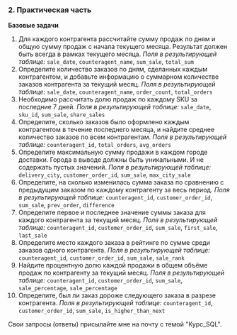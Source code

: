 ### **2. Практическая часть**
    

**Базовые задачи**
1. Для каждого контрагента рассчитайте сумму продаж по дням и общую сумму продаж с начала текущего месяца. Результат должен быть всегда в рамках текущего месяца. _Поля в результирующей таблице:_ `sale_date`, `counteragent_name`, `sum_sale`, `total_sum` 
2. Определите количество заказов по дням, сделанных каждым контрагентом, и добавьте информацию о суммарном количестве заказов контрагента за текущий месяц. _Поля в результирующей таблице:_ `sale_date`, `counteragent_name`, `order_count`, `total_orders`
3. Необходимо рассчитать долю продаж по каждому SKU за последние 7 дней. _Поля в результирующей таблице:_ `sale_date`, `sku_id`, `sum_sale`, `share_sales`
4. Определите, сколько заказов было оформлено каждым контрагентом в течение последнего месяца, и найдите среднее количество заказов по всем контрагентам. _Поля в результирующей таблице:_ `counteragent_id`, `total_orders`, `avg_orders`
5. Определите максимальную сумму продажи в каждом городе доставки. Города в выводе должны быть уникальными. И не содержать пустых значений. _Поля в результирующей таблице:_ `delivery_city`, `customer_order_id`, `sum_sale`, `max_city_sale`
6. Определите, на сколько изменилась сумма заказа по сравнению с предыдущим заказом по каждому контрагенту за весь период. _Поля в результирующей таблице:_ `counteragent_id`, `customer_order_id`, `sum_sale`, `prev_order`, `difference`
7. Определите первое и последнее значение суммы заказа для каждого контрагента за текущий месяц. _Поля в результирующей таблице:_ `counteragent_id`, `customer_order_id`, `sum_sale`, `first_sale`, `last_sale`
8. Определите место каждого заказа в рейтинге по сумме среди заказов одного контрагента. _Поля в результирующей таблице:_ `counteragent_id`, `customer_order_id`, `sum_sale`, `sale_rank`
9. Найдите процентную долю каждой продажи в общем объёме продаж по контрагенту за текущий месяц. _Поля в результирующей таблице:_ `counteragent_id`, `customer_order_id`, `sum_sale`, `sale_percentage`, `sale_percentage` 
10. Определите, был ли заказ дороже следующего заказа в разрезе контрагента. _Поля в результирующей таблице:_ `counteragent_id`, `customer_order_id`, `sum_sale`, `is_higher_than_next`

Свои запросы (ответы) присылайте мне на почту с темой "Курс_SQL".